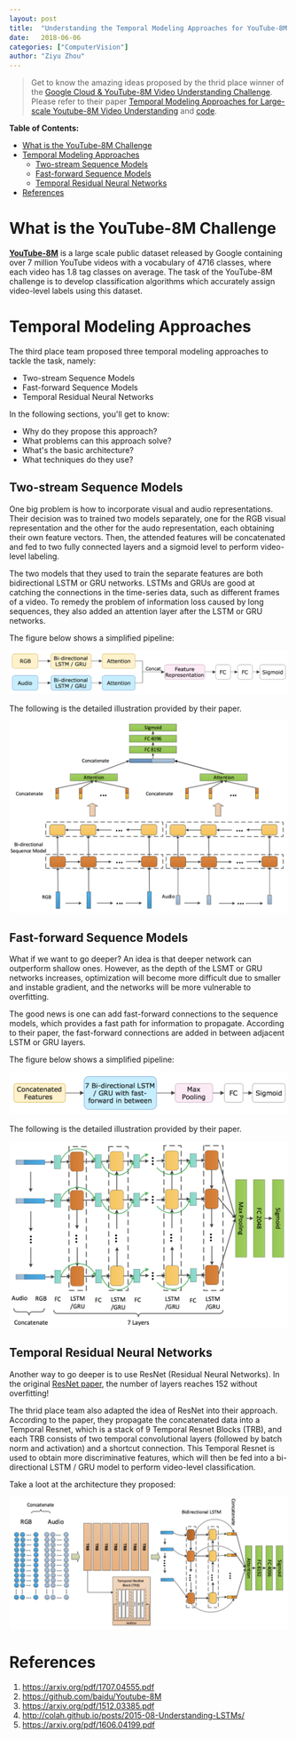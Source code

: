 ```yaml
---
layout: post
title:  "Understanding the Temporal Modeling Approaches for YouTube-8M Challenge"
date:   2018-06-06 
categories: ["ComputerVision"]
author: "Ziyu Zhou"
---
```


> Get to know the amazing ideas proposed by the thrid place winner of the [Google Cloud & YouTube-8M Video Understanding Challenge](https://www.kaggle.com/c/youtube8m). Please refer to their paper [ Temporal Modeling Approaches for Large-scale Youtube-8M Video Understanding](https://arxiv.org/pdf/1707.04555.pdf) and [code](https://github.com/baidu/Youtube-8M).

**Table of Contents:**
<!-- TOC -->

- [What is the YouTube-8M Challenge](#what-is-the-youtube-8m-challenge)
- [Temporal Modeling Approaches](#temporal-modeling-approaches)
    - [Two-stream Sequence Models](#two-stream-sequence-models)
    - [Fast-forward Sequence Models](#fast-forward-sequence-models)
    - [Temporal Residual Neural Networks](#temporal-residual-neural-networks)
- [References](#references)

<!-- /TOC -->

# What is the YouTube-8M Challenge 

[**YouTube-8M**](https://research.google.com/youtube8m/) is a large scale public dataset released by Google containing over 7 million YouTube videos with a vocabulary of 4716 classes, where each video has 1.8 tag classes on average. The task of the YouTube-8M challenge is to develop classification algorithms which accurately assign video-level labels using this dataset.



# Temporal Modeling Approaches 

The third place team proposed three temporal modeling approaches to tackle the task, namely:

* Two-stream Sequence Models
* Fast-forward Sequence Models
* Temporal Residual Neural Networks

In the following sections, you'll get to know:

* Why do they propose this approach? 
* What problems can this approach solve?
* What's the basic architecture?
* What techniques do they use?



## Two-stream Sequence Models

One big problem is how to incorporate visual and audio representations. Their decision was to trained two models separately, one for the RGB visual representation and the other for the audo representation, each obtaining their own feature vectors. Then, the attended features will be concatenated and fed to two fully connected layers and a sigmoid level to perform video-level labeling.

The two models that they used to train the separate features are both bidirectional LSTM or GRU networks. LSTMs and GRUs are good at catching the connections in the time-series data, such as different frames of a video. To remedy the problem of information loss caused by long sequences,  they also added an attention layer after the LSTM or GRU networks.

The figure below shows a simplified pipeline:

![two-stream](/assets/images/posts_imgs/youtube8m/two-stream.png)

The following is the detailed illustration provided by their paper.

![two-stream-full](/assets/images/posts_imgs/youtube8m/two-stream-full.png)



## Fast-forward Sequence Models

What if we want to go deeper? An idea is that deeper network can outperform shallow ones. However, as the depth of the LSMT or GRU networks increases, optimization will become more difficult due to smaller and instable gradient, and the networks will be more vulnerable to overfitting.

The good news is one can add fast-forward connections to the sequence models, which provides a fast path for information to propagate. According to their paper, the fast-forward connections are added in between adjacent LSTM or GRU layers.

The figure below shows a simplified pipeline:

![fast](/assets/images/posts_imgs/youtube8m/fast.png)

The following is the detailed illustration provided by their paper.

![fast-full](/assets/images/posts_imgs/youtube8m/fast-full.png)



## Temporal Residual Neural Networks

Another way to go deeper is to use ResNet (Residual Neural Networks). In the original [ResNet paper](https://arxiv.org/pdf/1512.03385.pdf), the number of layers reaches 152 without overfitting! 

The thrid place team also adapted the idea of ResNet into their approach. According to the paper, they propagate the concatenated data into a Temporal Resnet, which is a stack of 9 Temporal Resnet Blocks (TRB), and each TRB consists of two temporal convolutional layers (followed by batch norm and activation) and a shortcut connection. This Temporal Resnet is used to obtain more discriminative features, which will then be fed into a bi-directional LSTM / GRU model to perform video-level classification.

Take a loot at the architecture they proposed:

![residual](/assets/images/posts_imgs/youtube8m/residual.png)



# References

1. <https://arxiv.org/pdf/1707.04555.pdf>
2. <https://github.com/baidu/Youtube-8M>
3. <https://arxiv.org/pdf/1512.03385.pdf>
4. <http://colah.github.io/posts/2015-08-Understanding-LSTMs/>
5. <https://arxiv.org/pdf/1606.04199.pdf>

